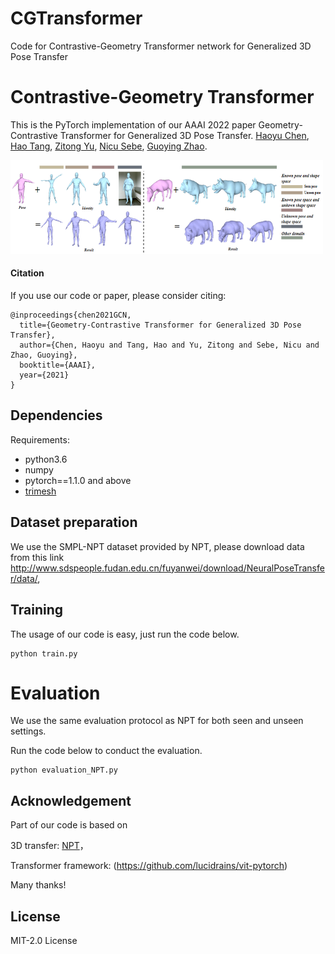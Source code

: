 # CGTransformer
Code for Contrastive-Geometry Transformer network for Generalized 3D Pose Transfer
# Contrastive-Geometry Transformer

This is the PyTorch implementation of our AAAI 2022 paper Geometry-Contrastive Transformer for Generalized 3D Pose Transfer.
[Haoyu Chen](https://scholar.google.com/citations?user=QgbraMIAAAAJ&hl=en), [Hao Tang](https://github.com/Ha0Tang), [Zitong Yu](https://scholar.google.com/citations?user=ziHejLwAAAAJ&hl=en), [Nicu Sebe](https://scholar.google.it/citations?user=tNtjSewAAAAJ&hl=en), [Guoying Zhao](https://scholar.google.com/citations?user=hzywrFMAAAAJ&hl=en). <br>

<img src="AAAI.PNG" width="500" height="150">

#### Citation

If you use our code or paper, please consider citing:
```
@inproceedings{chen2021GCN,
  title={Geometry-Contrastive Transformer for Generalized 3D Pose Transfer},
  author={Chen, Haoyu and Tang, Hao and Yu, Zitong and Sebe, Nicu and Zhao, Guoying},
  booktitle={AAAI},
  year={2021}
}
```

## Dependencies

Requirements:
- python3.6
- numpy
- pytorch==1.1.0 and above
- [trimesh](https://github.com/mikedh/trimesh)

## Dataset preparation
We use the SMPL-NPT dataset provided by NPT, please download data from this link http://www.sdspeople.fudan.edu.cn/fuyanwei/download/NeuralPoseTransfer/data/, 

## Training
The usage of our code is easy, just run the code below.
```
python train.py
```

# Evaluation

We use the same evaluation protocol as NPT for both seen and unseen settings.

Run the code below to conduct the evaluation.
```
python evaluation_NPT.py
```

## Acknowledgement
Part of our code is based on 

3D transfer: [NPT](https://github.com/jiashunwang/Neural-Pose-Transfer)，

Transformer framework: (https://github.com/lucidrains/vit-pytorch) 

Many thanks!

## License
MIT-2.0 License
